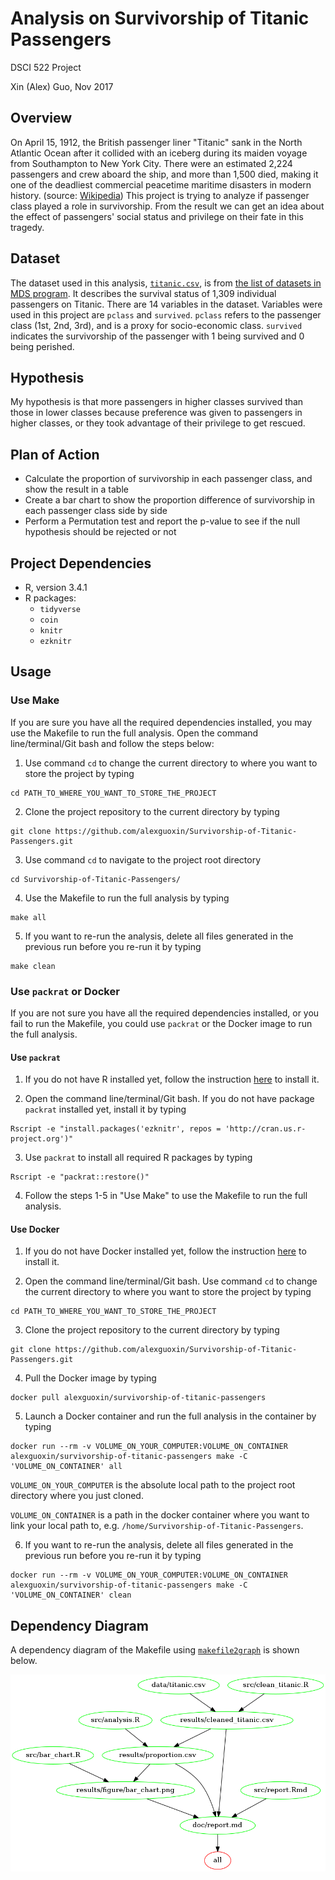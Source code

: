 # Analysis on Survivorship of Titanic Passengers

DSCI 522 Project

Xin (Alex) Guo, Nov 2017

## Overview

On April 15, 1912, the British passenger liner "Titanic" sank in the North Atlantic Ocean after it collided with an iceberg during its maiden voyage from Southampton to New York City. There were an estimated 2,224 passengers and crew aboard the ship, and more than 1,500 died, making it one of the deadliest commercial peacetime maritime disasters in modern history. (source: [Wikipedia](https://en.wikipedia.org/wiki/RMS_Titanic)) This project is trying to analyze if passenger class played a role in survivorship. From the result we can get an idea about the effect of passengers' social status and privilege on their fate in this tragedy.

## Dataset

The dataset used in this analysis, [`titanic.csv`](https://github.com/alexguoxin/Survivorship-of-Titanic-Passengers/blob/master/data/titanic.csv), is from [the list of datasets in MDS program](https://github.ubc.ca/ubc-mds-2017/datasets). It describes the survival status of 1,309 individual passengers on Titanic. There are 14 variables in the dataset. Variables were used in this project are `pclass` and `survived`. `pclass` refers to the passenger class (1st, 2nd, 3rd), and is a proxy for socio-economic class. `survived` indicates the survivorship of the passenger with 1 being survived and 0 being perished. 

## Hypothesis

My hypothesis is that more passengers in higher classes survived than those in lower classes because preference was given to passengers in higher classes, or they took advantage of their privilege to get rescued.

## Plan of Action
- Calculate the proportion of survivorship in each passenger class, and show the result in a table
- Create a bar chart to show the proportion difference of survivorship in each passenger class side by side
- Perform a Permutation test and report the p-value to see if the null hypothesis should be rejected or not

## Project Dependencies

- R, version 3.4.1
- R packages:
	- `tidyverse`
	- `coin`
	- `knitr`
	- `ezknitr`

## Usage

### Use Make

If you are sure you have all the required dependencies installed, you may use the Makefile to run the full analysis. Open the command line/terminal/Git bash and follow the steps below:

1. Use command `cd` to change the current directory to where you want to store the project by typing

```
cd PATH_TO_WHERE_YOU_WANT_TO_STORE_THE_PROJECT
```

2. Clone the project repository to the current directory by typing

```
git clone https://github.com/alexguoxin/Survivorship-of-Titanic-Passengers.git
```

3. Use command `cd` to navigate to the project root directory

```
cd Survivorship-of-Titanic-Passengers/
```

4. Use the Makefile to run the full analysis by typing

```
make all
```

5. If you want to re-run the analysis, delete all files generated in the previous run before you re-run it by typing

```
make clean
```

### Use `packrat` or Docker

If you are not sure you have all the required dependencies installed, or you fail to run the Makefile, you could use `packrat` or the Docker image to run the full analysis. 

#### Use `packrat`

1. If you do not have R installed yet, follow the instruction [here](https://cran.r-project.org/) to install it.

2. Open the command line/terminal/Git bash. If you do not have package `packrat` installed yet, install it by typing

```
Rscript -e "install.packages('ezknitr', repos = 'http://cran.us.r-project.org')"
```

3. Use `packrat` to install all required R packages by typing

```
Rscript -e "packrat::restore()"
```

4. Follow the steps 1-5 in "Use Make" to use the Makefile to run the full analysis.

#### Use Docker

1. If you do not have Docker installed yet, follow the instruction [here](https://docs.docker.com/engine/installation/) to install it.

2. Open the command line/terminal/Git bash. Use command `cd` to change the current directory to where you want to store the project by typing

```
cd PATH_TO_WHERE_YOU_WANT_TO_STORE_THE_PROJECT
```

3. Clone the project repository to the current directory by typing

```
git clone https://github.com/alexguoxin/Survivorship-of-Titanic-Passengers.git
```

4. Pull the Docker image by typing

```
docker pull alexguoxin/survivorship-of-titanic-passengers
```

5. Launch a Docker container and run the full analysis in the container by typing

```
docker run --rm -v VOLUME_ON_YOUR_COMPUTER:VOLUME_ON_CONTAINER alexguoxin/survivorship-of-titanic-passengers make -C 'VOLUME_ON_CONTAINER' all
```

`VOLUME_ON_YOUR_COMPUTER` is the absolute local path to the project root directory where you just cloned.

`VOLUME_ON_CONTAINER` is a path in the docker container where you want to link your local path to, e.g. `/home/Survivorship-of-Titanic-Passengers`.

6. If you want to re-run the analysis, delete all files generated in the previous run before you re-run it by typing

```
docker run --rm -v VOLUME_ON_YOUR_COMPUTER:VOLUME_ON_CONTAINER alexguoxin/survivorship-of-titanic-passengers make -C 'VOLUME_ON_CONTAINER' clean
```

## Dependency Diagram

A dependency diagram of the Makefile using [`makefile2graph`](https://github.com/lindenb/makefile2graph) is shown below.

![](Makefile.png)